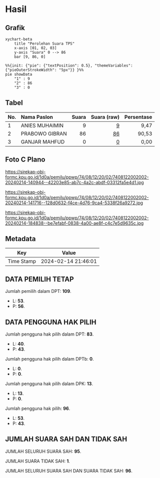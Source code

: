 # Hasil

## Grafik

```mermaid
xychart-beta
    title "Perolehan Suara TPS"
    x-axis [01, 02, 03]
    y-axis "Suara" 0 --> 86
    bar [9, 86, 0]
```

```mermaid
%%{init: {"pie": {"textPosition": 0.5}, "themeVariables": {"pieOuterStrokeWidth": "5px"}} }%%
pie showData
    "1" : 9
    "2" : 86
    "3" : 0
```

## Tabel

| No. | Nama Paslon    | Suara | Suara (raw) | Persentase |
|:--- |:-------------- | -----:| -----------:| ----------:|
| 1   | ANIES MUHAIMIN | 9     | [9][p-1]    | 9,47       |
| 2   | PRABOWO GIBRAN | 86    | [86][p-2]   | 90,53      |
| 3   | GANJAR MAHFUD  | 0     | [0][p-3]    | 0,00       |


[p-1]: https://github.com/gigit-pemilu/pemilu-2024-74-sulawesi-tenggara/blob/main/pilpres/hitung-suara/sub/74-sulawesi-tenggara/sub/08-kolaka-utara/sub/12-porehu/sub/2002-tobela/sub/002-tps/sub/paslon-1.txt
[p-2]: https://github.com/gigit-pemilu/pemilu-2024-74-sulawesi-tenggara/blob/main/pilpres/hitung-suara/sub/74-sulawesi-tenggara/sub/08-kolaka-utara/sub/12-porehu/sub/2002-tobela/sub/002-tps/sub/paslon-2.txt
[p-3]: https://github.com/gigit-pemilu/pemilu-2024-74-sulawesi-tenggara/blob/main/pilpres/hitung-suara/sub/74-sulawesi-tenggara/sub/08-kolaka-utara/sub/12-porehu/sub/2002-tobela/sub/002-tps/sub/paslon-3.txt

## Foto C Plano

https://sirekap-obj-formc.kpu.go.id/1d0a/pemilu/ppwp/74/08/12/20/02/7408122002002-20240214-140944--42203e85-ab7c-4a2c-abdf-03312fa5e4d1.jpg

https://sirekap-obj-formc.kpu.go.id/1d0a/pemilu/ppwp/74/08/12/20/02/7408122002002-20240214-141716--128d0632-f4ce-4d76-9ca4-5338f26a9272.jpg

https://sirekap-obj-formc.kpu.go.id/1d0a/pemilu/ppwp/74/08/12/20/02/7408122002002-20240214-184838--be7efabf-0838-4a00-ae8f-c4c7e5d9635c.jpg


## Metadata

| Key        | Value               |
| ---------- | ------------------- |
| Time Stamp | 2024-02-14 21:46:01 |


## DATA PEMILIH TETAP

Jumlah pemilih dalam DPT: **109**.
 * L: **53**.
 * P: **56**.

## DATA PENGGUNA HAK PILIH

Jumlah pengguna hak pilih dalam DPT: **83**.
 * L: **40**.
 * P: **43**.

Jumlah pengguna hak pilih dalam DPTb: **0**.
 * L: **0**.
 * P: **0**.

Jumlah pengguna hak pilih dalam DPK: **13**.
 * L: **13**.
 * P: **0**.

Jumlah pengguna hak pilih: **96**.
 * L: **53**.
 * P: **43**.

## JUMLAH SUARA SAH DAN TIDAK SAH

JUMLAH SELURUH SUARA SAH: **95**.

JUMLAH SUARA TIDAK SAH: **1**.

JUMLAH SELURUH SUARA SAH DAN SUARA TIDAK SAH: **96**.


